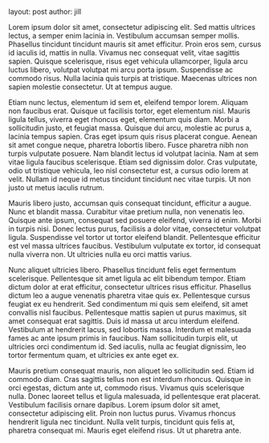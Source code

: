 layout: post
author: jill

Lorem ipsum dolor sit amet, consectetur adipiscing elit. Sed mattis 
ultrices lectus, a semper enim lacinia in. Vestibulum accumsan semper 
mollis. Phasellus tincidunt tincidunt mauris sit amet efficitur. Proin 
eros sem, cursus id iaculis id, mattis in nulla. Vivamus nec consequat 
velit, vitae sagittis sapien. Quisque scelerisque, risus eget vehicula 
ullamcorper, ligula arcu luctus libero, volutpat volutpat mi arcu porta 
ipsum. Suspendisse ac commodo risus. Nulla lacinia quis turpis at 
tristique. Maecenas ultrices non sapien molestie consectetur. Ut at 
tempus augue.




Etiam nunc lectus, elementum id sem et, eleifend tempor lorem. Aliquam 
non faucibus erat. Quisque ut facilisis tortor, eget elementum nisl. 
Mauris ligula tellus, viverra eget rhoncus eget, elementum quis diam. 
Morbi a sollicitudin justo, et feugiat massa. Quisque dui arcu, molestie
 ac purus a, lacinia tempus sapien. Cras eget ipsum quis risus placerat 
congue. Aenean sit amet congue neque, pharetra lobortis libero. Fusce 
pharetra nibh non turpis vulputate posuere. Nam blandit lectus id 
volutpat lacinia. Nam at sem vitae ligula faucibus scelerisque. Etiam 
sed dignissim dolor. Cras vulputate, odio ut tristique vehicula, leo 
nisl consectetur est, a cursus odio lorem at velit. Nullam id neque id 
metus tincidunt tincidunt nec vitae turpis. Ut non justo ut metus 
iaculis rutrum.




Mauris libero justo, accumsan quis consequat tincidunt, efficitur a 
augue. Nunc et blandit massa. Curabitur vitae pretium nulla, non 
venenatis leo. Quisque ante ipsum, consequat sed posuere eleifend, 
viverra id enim. Morbi in turpis nisi. Donec lectus purus, facilisis a 
dolor vitae, consectetur volutpat ligula. Suspendisse vel tortor ut 
tortor eleifend blandit. Pellentesque efficitur est vel massa ultrices 
faucibus. Vestibulum vulputate ex tortor, id consequat nulla viverra 
non. Ut ultricies nulla eu orci mattis varius.




Nunc aliquet ultricies libero. Phasellus tincidunt felis eget fermentum 
scelerisque. Pellentesque sit amet ligula ac elit bibendum tempor. Etiam
 dictum dolor at erat efficitur, consectetur ultrices risus efficitur. 
Phasellus dictum leo a augue venenatis pharetra vitae quis ex. 
Pellentesque cursus feugiat ex eu hendrerit. Sed condimentum mi quis sem
 eleifend, sit amet convallis nisl faucibus. Pellentesque mattis sapien 
ut purus maximus, sit amet consequat erat sagittis. Duis id massa ut 
arcu interdum eleifend. Vestibulum at hendrerit lacus, sed lobortis 
massa. Interdum et malesuada fames ac ante ipsum primis in faucibus. Nam
 sollicitudin turpis elit, ut ultricies orci condimentum id. Sed 
iaculis, nulla ac feugiat dignissim, leo tortor fermentum quam, et 
ultricies ex ante eget ex.




Mauris pretium consequat mauris, non aliquet leo sollicitudin sed. Etiam
 id commodo diam. Cras sagittis tellus non est interdum rhoncus. Quisque
 in orci egestas, dictum ante ut, commodo risus. Vivamus quis 
scelerisque nulla. Donec laoreet tellus et ligula malesuada, id 
pellentesque erat placerat. Vestibulum facilisis ornare dapibus. Lorem 
ipsum dolor sit amet, consectetur adipiscing elit. Proin non luctus 
purus. Vivamus rhoncus hendrerit ligula nec tincidunt. Nulla velit 
turpis, tincidunt quis felis at, pharetra consequat mi. Mauris eget 
eleifend risus. Ut ut pharetra ante.


